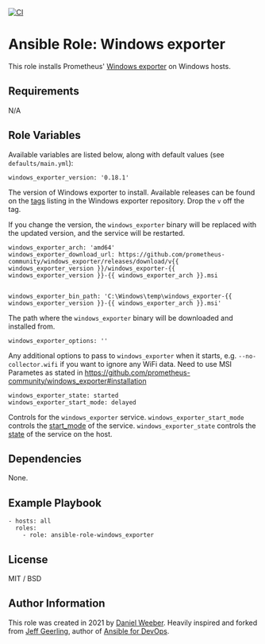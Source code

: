 [![CI](https://github.com/DanielWeeber/ansible-role-windows_exporter/actions/workflows/release.yml/badge.svg?branch=master)](https://github.com/DanielWeeber/ansible-role-windows_exporter/actions/workflows/release.yml)

# Ansible Role: Windows exporter

This role installs Prometheus' [Windows exporter](https://github.com/prometheus/windows_exporter) on Windows hosts.

## Requirements

N/A

## Role Variables

Available variables are listed below, along with default values (see `defaults/main.yml`):

    windows_exporter_version: '0.18.1'

The version of Windows exporter to install. Available releases can be found on the [tags](https://github.com/prometheus-community/windows_exporter/tags) listing in the Windows exporter repository. Drop the `v` off the tag.

If you change the version, the `windows_exporter` binary will be replaced with the updated version, and the service will be restarted.

    windows_exporter_arch: 'amd64'
    windows_exporter_download_url: https://github.com/prometheus-community/windows_exporter/releases/download/v{{ windows_exporter_version }}/windows_exporter-{{ windows_exporter_version }}-{{ windows_exporter_arch }}.msi


    windows_exporter_bin_path: 'C:\Windows\temp\windows_exporter-{{ windows_exporter_version }}-{{ windows_exporter_arch }}.msi'


The path where the `windows_exporter` binary will be downloaded and installed from.

    windows_exporter_options: ''

Any additional options to pass to `windows_exporter` when it starts, e.g. `--no-collector.wifi` if you want to ignore any WiFi data.
Need to use MSI Parametes as stated in https://github.com/prometheus-community/windows_exporter#installation

    windows_exporter_state: started
    windows_exporter_start_mode: delayed

Controls for the `windows_exporter` service. `windows_exporter_start_mode` controls the [start_mode](https://docs.ansible.com/ansible/latest/collections/ansible/windows/win_service_module.html#parameter-start_mode) of the service. `windows_exporter_state` controls the [state](https://docs.ansible.com/ansible/latest/collections/ansible/windows/win_service_module.html#parameter-state) of the service on the host.

## Dependencies

None.

## Example Playbook

    - hosts: all
      roles:
        - role: ansible-role-windows_exporter

## License

MIT / BSD

## Author Information

This role was created in 2021 by [Daniel Weeber](https://github.com/DanielWeeber). Heavily inspired and forked from [Jeff Geerling](https://www.jeffgeerling.com/), author of [Ansible for DevOps](https://www.ansiblefordevops.com/).
